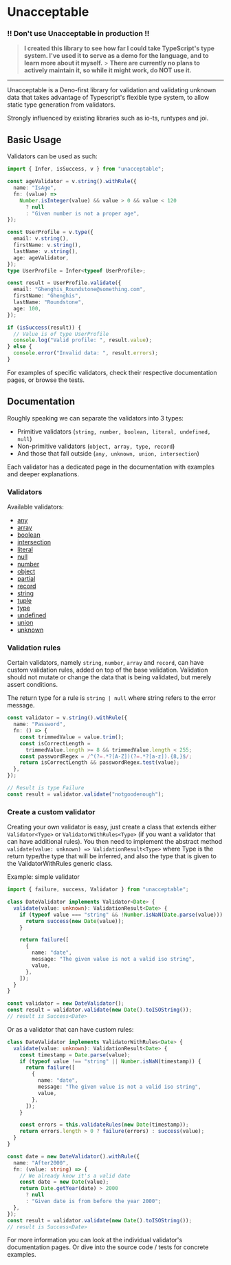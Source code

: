# Unacceptable

### !! Don't use Unacceptable in production !!

> **I created this library to see how far I could take TypeScript's type
> system. I've used it to serve as a demo for the language, and to learn more
> about it myself.** > **There are currently no plans to actively maintain it,
> so while it might work, do NOT use it.**

---

Unacceptable is a Deno-first library for validation and validating unknown data
that takes advantage of Typescript's flexible type system, to allow static type
generation from validators.

Strongly influenced by existing libraries such as io-ts, runtypes and joi.

## Basic Usage

Validators can be used as such:

```ts
import { Infer, isSuccess, v } from "unacceptable";

const ageValidator = v.string().withRule({
  name: "IsAge",
  fn: (value) =>
    Number.isInteger(value) && value > 0 && value < 120
      ? null
      : "Given number is not a proper age",
});

const UserProfile = v.type({
  email: v.string(),
  firstName: v.string(),
  lastName: v.string(),
  age: ageValidator,
});
type UserProfile = Infer<typeof UserProfile>;

const result = UserProfile.validate({
  email: "Ghenghis_Roundstone@something.com",
  firstName: "Ghenghis",
  lastName: "Roundstone",
  age: 100,
});

if (isSuccess(result)) {
  // Value is of type UserProfile
  console.log("Valid profile: ", result.value);
} else {
  console.error("Invalid data: ", result.errors);
}
```

For examples of specific validators, check their respective documentation pages,
or browse the tests.

## Documentation

Roughly speaking we can separate the validators into 3 types:

- Primitive validators (`string, number, boolean, literal, undefined, null`)
- Non-primitive validators (`object, array, type, record`)
- And those that fall outside (`any, unknown, union, intersection`)

Each validator has a dedicated page in the documentation with examples and
deeper explanations.

### Validators

Available validators:

- [any](docs/any.md)
- [array](docs/array.md)
- [boolean](docs/boolean.md)
- [intersection](docs/intersection.md)
- [literal](docs/literal.md)
- [null](docs/null.md)
- [number](docs/number.md)
- [object](docs/object.md)
- [partial](docs/partial.md)
- [record](docs/record.md)
- [string](docs/string.md)
- [tuple](docs/tuple.md)
- [type](docs/type.md)
- [undefined](docs/undefined.md)
- [union](docs/union.md)
- [unknown](docs/unknown.md)

### Validation rules

Certain validators, namely `string`, `number`, `array` and `record`, can have
custom validation rules, added on top of the base validation. Validation should
not mutate or change the data that is being validated, but merely assert
conditions.

The return type for a rule is `string | null` where string refers to the error
message.

```ts
const validator = v.string().withRule({
  name: "Password",
  fn: () => {
    const trimmedValue = value.trim();
    const isCorrectLength =
      trimmedValue.length >= 8 && trimmedValue.length < 255;
    const passwordRegex = /^(?=.*?[A-Z])(?=.*?[a-z]).{8,}$/;
    return isCorrectLength && passwordRegex.test(value);
  },
});

// Result is type Failure
const result = validator.validate("notgoodenough");
```

### Create a custom validator

Creating your own validator is easy, just create a class that extends either
`Validator<Type>` or `ValidatorWithRules<Type>` (if you want a validator that
can have additional rules). You then need to implement the abstract method
`validate(value: unknown) => ValidationResult<Type>` where Type is the return
type/the type that will be inferred, and also the type that is given to the
ValidatorWithRules generic class.

Example: simple validator

```ts
import { failure, success, Validator } from "unacceptable";

class DateValidator implements Validator<Date> {
  validate(value: unknown): ValidationResult<Date> {
    if (typeof value === "string" && !Number.isNaN(Date.parse(value))) {
      return success(new Date(value));
    }

    return failure([
      {
        name: "date",
        message: "The given value is not a valid iso string",
        value,
      },
    ]);
  }
}

const validator = new DateValidator();
const result = validator.validate(new Date().toISOString());
// result is Success<Date>
```

Or as a validator that can have custom rules:

```ts
class DateValidator implements ValidatorWithRules<Date> {
  validate(value: unknown): ValidationResult<Date> {
    const timestamp = Date.parse(value);
    if (typeof value !== "string" || Number.isNaN(timestamp)) {
      return failure([
        {
          name: "date",
          message: "The given value is not a valid iso string",
          value,
        },
      ]);
    }

    const errors = this.validateRules(new Date(timestamp));
    return errors.length > 0 ? failure(errors) : success(value);
  }
}

const date = new DateValidator().withRule({
  name: "After2000",
  fn: (value: string) => {
    // We already know it's a valid date
    const date = new Date(value);
    return Date.getYear(date) > 2000
      ? null
      : "Given date is from before the year 2000";
  },
});
const result = validator.validate(new Date().toISOString());
// result is Success<Date>
```

For more information you can look at the individual validator's documentation
pages. Or dive into the source code / tests for concrete examples.
